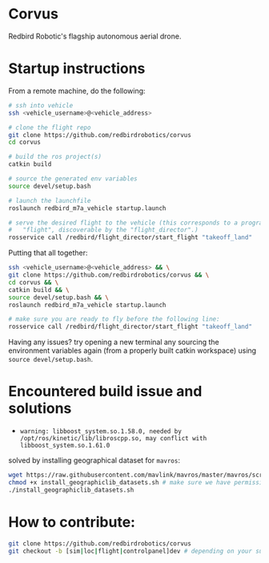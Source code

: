 # Corvus
Redbird Robotic's flagship autonomous aerial drone.


# Startup instructions

From a remote machine, do the following:

```sh
# ssh into vehicle
ssh <vehicle_username>@<vehicle_address>

# clone the flight repo
git clone https://github.com/redbirdrobotics/corvus
cd corvus

# build the ros project(s)
catkin build

# source the generated env variables
source devel/setup.bash

# launch the launchfile
roslaunch redbird_m7a_vehicle startup.launch

# serve the desired flight to the vehicle (this corresponds to a programmed 
#   "flight", discoverable by the "flight_director".)
rosservice call /redbird/flight_director/start_flight "takeoff_land"
```

Putting that all together:
```sh
ssh <vehicle_username>@<vehicle_address> && \
git clone https://github.com/redbirdrobotics/corvus && \
cd corvus && \
catkin build && \
source devel/setup.bash && \
roslaunch redbird_m7a_vehicle startup.launch

# make sure you are ready to fly before the following line:
rosservice call /redbird/flight_director/start_flight "takeoff_land"
```

Having any issues?
try opening a new terminal any sourcing the environment variables again (from a 
properly built catkin workspace) using `source devel/setup.bash`.



# Encountered build issue and solutions

+ `warning: libboost_system.so.1.58.0, needed by /opt/ros/kinetic/lib/libroscpp.so, may conflict with libboost_system.so.1.61.0`

solved by installing geographical dataset for `mavros`:
```sh
wget https://raw.githubusercontent.com/mavlink/mavros/master/mavros/scripts/install_geographiclib_datasets.sh && \
chmod +x install_geographiclib_datasets.sh # make sure we have permissions && \
./install_geographiclib_datasets.sh
```



# How to contribute: 
```sh
git clone https://github.com/redbirdrobotics/corvus
git checkout -b [sim|loc|flight|controlpanel]dev # depending on your subteam
```

